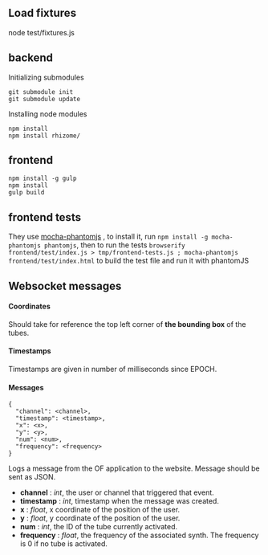 Load fixtures
--------------

node test/fixtures.js

backend
--------

Initializing submodules

```
git submodule init
git submodule update
```

Installing node modules

```
npm install
npm install rhizome/
```

frontend
----------

```
npm install -g gulp
npm install
gulp build
```

frontend tests
----------------

They use [mocha-phantomjs](http://metaskills.net/mocha-phantomjs/) , to install it, run `npm install -g mocha-phantomjs phantomjs`, then to run the tests `browserify frontend/test/index.js > tmp/frontend-tests.js ; mocha-phantomjs frontend/test/index.html` to build the test file and run it with phantomJS


Websocket messages
-------------------

#### Coordinates

Should take for reference the top left corner of **the bounding box** of the tubes.


#### Timestamps

Timestamps are given in number of milliseconds since EPOCH.


#### Messages

```
{
  "channel": <channel>,
  "timestamp": <timestamp>,
  "x": <x>,
  "y": <y>,
  "num": <num>,
  "frequency": <frequency>
}
```
Logs a message from the OF application to the website. Message should be sent as JSON.
- **channel** : *int*, the user or channel that triggered that event.
- **timestamp** : *int*, timestamp when the message was created.
- **x** : *float*, x coordinate of the position of the user. 
- **y** : *float*, y coordinate of the position of the user. 
- **num** : *int*, the ID of the tube currently activated.
- **frequency** : *float*, the frequency of the associated synth. The frequency is 0 if no tube is activated.

